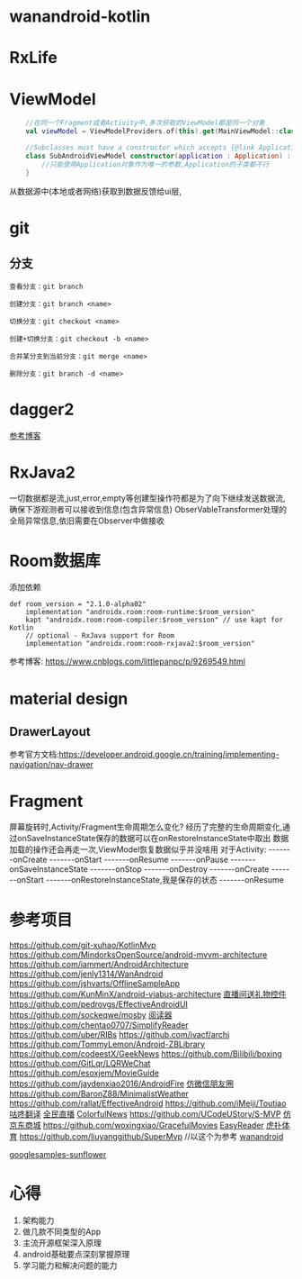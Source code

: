 # wanandroid-kotlin
# RxLife


# ViewModel
 ``` kotlin
     //在同一个Fragment或者Activity中,多次获取的ViewModel都是同一个对象
     val viewModel = ViewModelProviders.of(this).get(MainViewModel::class.java)
```
```kotlin
    //Subclasses must have a constructor which accepts {@link Application} as the only parameter.
    class SubAndroidViewModel constructor(application : Application) : AndroidViewModel(application) {
        //只能使用Application对象作为唯一的参数,Application的子类都不行
    }
```
从数据源中(本地或者网络)获取到数据反馈给ui层,


# git
## 分支
```
查看分支：git branch

创建分支：git branch <name>

切换分支：git checkout <name>

创建+切换分支：git checkout -b <name>

合并某分支到当前分支：git merge <name>

删除分支：git branch -d <name>
```


# dagger2
[参考博客](https://www.jianshu.com/p/cd2c1c9f68d4)

# RxJava2
一切数据都是流,just,error,empty等创建型操作符都是为了向下继续发送数据流,确保下游观测者可以接收到信息(包含异常信息)
ObserVableTransformer处理的全局异常信息,依旧需要在Observer中做接收

# Room数据库
添加依赖
```
def room_version = "2.1.0-alpha02"
    implementation "androidx.room:room-runtime:$room_version"
    kapt "androidx.room:room-compiler:$room_version" // use kapt for Kotlin
    // optional - RxJava support for Room
    implementation "androidx.room:room-rxjava2:$room_version"
```
参考博客: https://www.cnblogs.com/littlepanpc/p/9269549.html


# material design

## DrawerLayout
 参考官方文档:https://developer.android.google.cn/training/implementing-navigation/nav-drawer
 
 
# Fragment
屏幕旋转时,Activity/Fragment生命周期怎么变化?
    经历了完整的生命周期变化,通过onSaveInstanceState保存的数据可以在onRestoreInstanceState中取出
    数据加载的操作还会再走一次,ViewModel恢复数据似乎并没啥用
对于Activity:
    -------onCreate
    -------onStart
    -------onResume
    -------onPause
    -------onSaveInstanceState
    -------onStop
    -------onDestroy
    -------onCreate
    -------onStart
    -------onRestoreInstanceState,我是保存的状态
    -------onResume
 
# 参考项目
https://github.com/git-xuhao/KotlinMvp
https://github.com/MindorksOpenSource/android-mvvm-architecture
https://github.com/iammert/AndroidArchitecture
https://github.com/jenly1314/WanAndroid
https://github.com/jshvarts/OfflineSampleApp
https://github.com/KunMinX/android-viabus-architecture
[直播间送礼物控件](https://github.com/jenly1314/GiftSurfaceView)
https://github.com/pedrovgs/EffectiveAndroidUI
https://github.com/sockeqwe/mosby
[阅读器](https://github.com/smuyyh/BookReader)
https://github.com/chentao0707/SimplifyReader
https://github.com/uber/RIBs
https://github.com/ivacf/archi
https://github.com/TommyLemon/Android-ZBLibrary
https://github.com/codeestX/GeekNews
https://github.com/Bilibili/boxing
https://github.com/GitLqr/LQRWeChat
https://github.com/esoxjem/MovieGuide
https://github.com/jaydenxiao2016/AndroidFire
[仿微信朋友圈](https://github.com/Naoki2015/CircleDemo)
https://github.com/BaronZ88/MinimalistWeather
https://github.com/rallat/EffectiveAndroid
https://github.com/iMeiji/Toutiao
[咕咚翻译](https://github.com/maoruibin/TranslateApp)
[全民直播](https://github.com/jenly1314/KingTV)
[ColorfulNews](https://github.com/kaku2015/ColorfulNews)
https://github.com/UCodeUStory/S-MVP
[仿京东商城](https://github.com/liu-xiao-dong/JD-Test)
https://github.com/woxingxiao/GracefulMovies
[EasyReader](https://github.com/laotan7237/EasyReader)
[虎扑体育](https://github.com/gzsll/TLint)
https://github.com/liuyanggithub/SuperMvp
//以这个为参考
[wanandroid](https://github.com/songmao123/WanAndroid)


[googlesamples-sunflower](https://github.com/googlesamples/android-sunflower)








# 心得
1. 架构能力
2. 做几款不同类型的App
3. 主流开源框架深入原理
4. android基础要点深刻掌握原理
5. 学习能力和解决问题的能力

